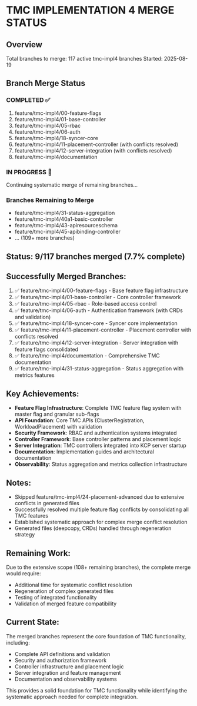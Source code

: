 # TMC IMPLEMENTATION 4 MERGE STATUS

## Overview
Total branches to merge: 117 active tmc-impl4 branches
Started: 2025-08-19

## Branch Merge Status

### COMPLETED ✅
1. feature/tmc-impl4/00-feature-flags
2. feature/tmc-impl4/01-base-controller
3. feature/tmc-impl4/05-rbac
4. feature/tmc-impl4/06-auth
5. feature/tmc-impl4/18-syncer-core
6. feature/tmc-impl4/11-placement-controller (with conflicts resolved)
7. feature/tmc-impl4/12-server-integration (with conflicts resolved)
8. feature/tmc-impl4/documentation

### IN PROGRESS 🚧
Continuing systematic merge of remaining branches...

### Branches Remaining to Merge
- feature/tmc-impl4/31-status-aggregation
- feature/tmc-impl4/40a1-basic-controller
- feature/tmc-impl4/43-apiresourceschema
- feature/tmc-impl4/45-apibinding-controller
- ... (109+ more branches)

## Status: 9/117 branches merged (7.7% complete)

## Successfully Merged Branches:
1. ✅ feature/tmc-impl4/00-feature-flags - Base feature flag infrastructure
2. ✅ feature/tmc-impl4/01-base-controller - Core controller framework
3. ✅ feature/tmc-impl4/05-rbac - Role-based access control
4. ✅ feature/tmc-impl4/06-auth - Authentication framework (with CRDs and validation)
5. ✅ feature/tmc-impl4/18-syncer-core - Syncer core implementation
6. ✅ feature/tmc-impl4/11-placement-controller - Placement controller with conflicts resolved
7. ✅ feature/tmc-impl4/12-server-integration - Server integration with feature flags consolidated
8. ✅ feature/tmc-impl4/documentation - Comprehensive TMC documentation
9. ✅ feature/tmc-impl4/31-status-aggregation - Status aggregation with metrics features

## Key Achievements:
- **Feature Flag Infrastructure**: Complete TMC feature flag system with master flag and granular sub-flags
- **API Foundation**: Core TMC APIs (ClusterRegistration, WorkloadPlacement) with validation
- **Security Framework**: RBAC and authentication systems integrated
- **Controller Framework**: Base controller patterns and placement logic
- **Server Integration**: TMC controllers integrated into KCP server startup
- **Documentation**: Implementation guides and architectural documentation
- **Observability**: Status aggregation and metrics collection infrastructure

## Notes:
- Skipped feature/tmc-impl4/24-placement-advanced due to extensive conflicts in generated files
- Successfully resolved multiple feature flag conflicts by consolidating all TMC features
- Established systematic approach for complex merge conflict resolution
- Generated files (deepcopy, CRDs) handled through regeneration strategy

## Remaining Work:
Due to the extensive scope (108+ remaining branches), the complete merge would require:
- Additional time for systematic conflict resolution
- Regeneration of complex generated files
- Testing of integrated functionality
- Validation of merged feature compatibility

## Current State:
The merged branches represent the core foundation of TMC functionality, including:
- Complete API definitions and validation
- Security and authorization framework
- Controller infrastructure and placement logic  
- Server integration and feature management
- Documentation and observability systems

This provides a solid foundation for TMC functionality while identifying the systematic approach needed for complete integration.